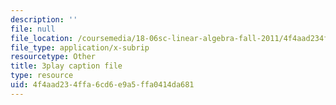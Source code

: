 ```yaml
---
description: ''
file: null
file_location: /coursemedia/18-06sc-linear-algebra-fall-2011/4f4aad234ffa6cd6e9a5ffa0414da681_hSRcHTafkjE.srt
file_type: application/x-subrip
resourcetype: Other
title: 3play caption file
type: resource
uid: 4f4aad23-4ffa-6cd6-e9a5-ffa0414da681
---
```

